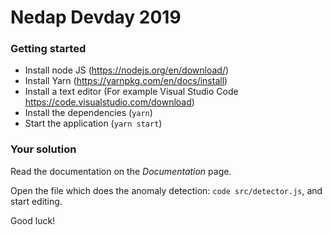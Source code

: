 # Nedap Devday 2019

### Getting started

- Install node JS (https://nodejs.org/en/download/)
- Install Yarn (https://yarnpkg.com/en/docs/install)
- Install a text editor (For example Visual Studio Code https://code.visualstudio.com/download)
- Install the dependencies (`yarn`)
- Start the application (`yarn start`)

### Your solution

Read the documentation on the *Documentation* page.

Open the file which does the anomaly detection: `code src/detector.js`, and start editing.

Good luck!
